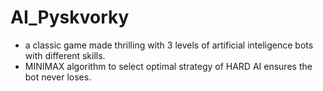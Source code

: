 # AI_Pyskvorky
 -  a classic game made thrilling with 3 levels of artificial inteligence bots with different skills. 
 -  MINIMAX algorithm to select optimal strategy of HARD AI ensures the bot never loses.
